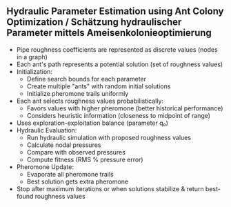 Hydraulic Parameter Estimation using Ant Colony Optimization / Schätzung hydraulischer Parameter mittels Ameisenkolonieoptimierung
---

* Pipe roughness coefficients are represented as discrete values (nodes in a graph)
* Each ant's path represents a potential solution (set of roughness values)
* Initialization:
  * Define search bounds for each parameter
  * Create multiple "ants" with random initial solutions
  * Initialize pheromone trails uniformly
* Each ant selects roughness values probabilistically:
  * Favors values with higher pheromone (better historical performance)
  * Considers heuristic information (closeness to midpoint of range)
* Uses exploration-exploitation balance (parameter q₀)
* Hydraulic Evaluation:
  * Run hydraulic simulation with proposed roughness values
  * Calculate nodal pressures
  * Compare with observed pressures
  * Compute fitness (RMS % pressure error)
* Pheromone Update:
  * Evaporate all pheromone trails
  * Best solution gets extra pheromone
* Stop after maximum iterations or when solutions stabilize & return best-found roughness values
